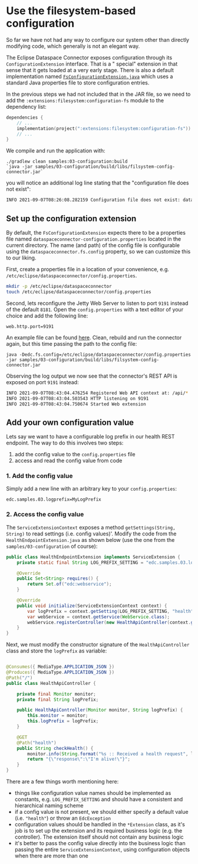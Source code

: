 # Use the filesystem-based configuration

So far we have not had any way to configure our system other than directly modifying code, which generally is not an
elegant way.

The Eclipse Dataspace Connector exposes configuration through its `ConfigurationExtension` interface. That is a "
special" extension in that sense that it gets loaded at a very early stage. There is also a default implementation
named [`FsConfigurationExtension.java`](../../extensions/filesystem/configuration-fs/src/main/java/org/eclipse/dataspaceconnector/configuration/fs/FsConfigurationExtension.java)
which uses a standard Java properties file to store configuration entries.

In the previous steps we had not included that in the JAR file, so we need to add
the `:extensions:filesystem:configuration-fs` module to the dependency list:

```kotlin
dependencies {
    // ...
    implementation(project(":extensions:filesystem:configuration-fs"))
    // ...
}
```

We compile and run the application with:

```
./gradlew clean samples:03-configuration:build
`java -jar samples/03-configuration/build/libs/filsystem-config-connector.jar`
```

you will notice an additional log line stating that the "configuration file does not exist":

```bash
INFO 2021-09-07T08:26:08.282159 Configuration file does not exist: dataspaceconnector-configuration.properties. Ignoring.
```

## Set up the configuration extension

By default, the `FsConfigurationExtension` expects there to be a properties file
named `dataspaceconnector-configuration.properties` located in the current directory. The name (and path) of the config
file is configurable using the `dataspaceconnector.fs.config` property, so we can customize this to our liking.

First, create a properties file in a location of your convenience,
e.g. `/etc/eclipse/dataspaceconnector/config.properties`.

```bash
mkdir -p /etc/eclipse/dataspaceconnector
touch /etc/eclipse/dataspaceconnector/config.properties
```

Second, lets reconfigure the Jetty Web Server to listen to port `9191` instead of the default `8181`. Open
the `config.properties` with a text editor of your choice and add the following line:

```properties
web.http.port=9191
```

An example file can be found [here](config.properties). Clean, rebuild and run the connector again, but this time
passing the path to the config file:

```properties
java -Dedc.fs.config=/etc/eclipse/dataspaceconnector/config.properties -jar samples/03-configuration/build/libs/filsystem-config-connector.jar
```

Observing the log output we now see that the connector's REST API is exposed on port `9191` instead:

```bash
INFO 2021-09-07T08:43:04.476254 Registered Web API context at: /api/*
INFO 2021-09-07T08:43:04.503543 HTTP listening on 9191                  <--this is the relevant line
INFO 2021-09-07T08:43:04.750674 Started Web extension
```

## Add your own configuration value

Lets say we want to have a configurable log prefix in our health REST endpoint. The way to do this involves two steps:

1. add the config value to the `config.properties` file
2. access and read the config value from code

### 1. Add the config value

Simply add a new line with an arbitrary key to your `config.properties`:

```properties
edc.samples.03.logprefix=MyLogPrefix
```

### 2. Access the config value

The `ServiceExtensionContext` exposes a method `getSettings(String, String)` to read settings (i.e. config values)'.
Modify the code from the `HealthEndpointExtension.java` as shown below (use the one from the `samples/03-configuration`
of course):

```java
public class HealthEndpointExtension implements ServiceExtension {
    private static final String LOG_PREFIX_SETTING = "edc.samples.03.logprefix"; // this constant is new

    @Override
    public Set<String> requires() {
        return Set.of("edc:webservice");
    }

    @Override
    public void initialize(ServiceExtensionContext context) {
        var logPrefix = context.getSetting(LOG_PREFIX_SETTING, "health"); //this line is new
        var webService = context.getService(WebService.class);
        webService.registerController(new HealthApiController(context.getMonitor(), logPrefix));
    }
}
```

Next, we must modify the constructor signature of the `HealthApiController` class and store the `logPrefix` as variable:

```java

@Consumes({ MediaType.APPLICATION_JSON })
@Produces({ MediaType.APPLICATION_JSON })
@Path("/")
public class HealthApiController {

    private final Monitor monitor;
    private final String logPrefix;

    public HealthApiController(Monitor monitor, String logPrefix) {
        this.monitor = monitor;
        this.logPrefix = logPrefix;
    }

    @GET
    @Path("health")
    public String checkHealth() {
        monitor.info(String.format("%s :: Received a health request", logPrefix));
        return "{\"response\":\"I'm alive!\"}";
    }
}
```

There are a few things worth mentioning here:

- things like configuration value names should be implemented as constants, e.g. `LOG_PREFIX_SETTING` and should have a
  consistent and hierarchical naming scheme
- if a config value is not present, we should either specify a default value (i.e. `"health"`) or throw
  an `EdcException`
- configuration values should be handled in the `*Extension` class, as it's job is to set up the extension and its
  required business logic (e.g. the controller). The extension itself should not contain any business logic
- it's better to pass the config value directly into the business logic than passing the
  entire `ServiceExtensionContext`, using configuration objects when there are more than one
